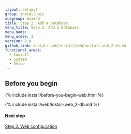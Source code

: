 ```yaml
---
layout: default
group: install_wiz
subgroup: Wizard
title: Step 2. Add a Database
menu_title: Step 2. Add a Database
menu_node:
menu_order: 3
version: 2.0
github_link: install-gde/install/web/install-web_2-db.md
functional_areas:
  - Install
  - System
  - Setup
---
```


## Before you begin
{% include install/before-you-begin-web.html %}

{% include install/web/install-web_2-db.md %}

#### Next step
<a href="{{page.baseurl}}install-gde/install/web/install-web_3-web-conf.html">Step 3. Web configuration</a>
